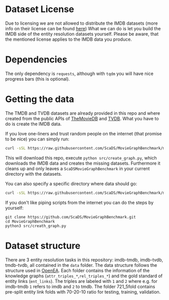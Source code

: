 # Dataset License
Due to licensing we are not allowed to distribute the IMDB datasets (more info on their license can be found [here](https://help.imdb.com/article/imdb/general-information/can-i-use-imdb-data-in-my-software/G5JTRESSHJBBHTGX?pf_rd_m=A2FGELUUNOQJNL&pf_rd_p=3aefe545-f8d3-4562-976a-e5eb47d1bb18&pf_rd_r=2TNAA9FRS3TJWM3AEQ2X&pf_rd_s=center-1&pf_rd_t=60601&pf_rd_i=interfaces&ref_=fea_mn_lk1#))
What we can do is let you build the IMDB side of the entity resolution datasets yourself. Please be aware, that the mentioned license applies to the IMDB data you produce.

# Dependencies
The only dependency is `requests`, although with `tqdm` you will have nice progress bars (this is optional).

# Getting the data 
The TMDB and TVDB datasets are already provided in this repo and where created from the public APIs of [TheMovieDB](https://www.themoviedb.org/documentation/api) and [TVDB](https://www.thetvdb.com/api-information). What you have to do is create the IMDB data.

If you love one-liners and trust random people on the internet (that promise to be nice) you can simply run:
```bash
curl -sSL https://raw.githubusercontent.com/ScaDS/MovieGraphBenchmark/master/src/main.py | python3 -
```

This will download this repo, execute `python src/create_graph.py`, which downloads the IMDB data and creates the missing datasets. Furthermore it cleans up and only leaves a `ScaDSMovieGraphBenchmark` in your current directory with the datasets.

You can also specify a specific directory where data should go:

```bash
curl -sSL https://raw.githubusercontent.com/ScaDS/MovieGraphBenchmark/master/src/main.py | python3 - mypath/benchmarkfolder
```

If you don't like piping scripts from the internet you can do the steps by yourself:
```
git clone https://github.com/ScaDS/MovieGraphBenchmark.git
cd MovieGraphBenchmark
python3 src/creath_graph.py
```

# Dataset structure
There are 3 entity resolution tasks in this repository: imdb-tmdb, imdb-tvdb, tmdb-tvdb, all contained in the `data` folder. 
The data structure follows the structure used in [OpenEA](https://github.com/nju-websoft/OpenEA).
Each folder contains the information of the knowledge graphs (`attr_triples_*`,`rel_triples_*`) and the gold standard of entity links (`ent_links`). The triples are labeled with `1` and `2` where e.g. for imdb-tmdb `1` refers to imdb and `2` to tmdb. The folder 721_5fold contains pre-split entity link folds with 70-20-10 ratio for testing, training, validation.
